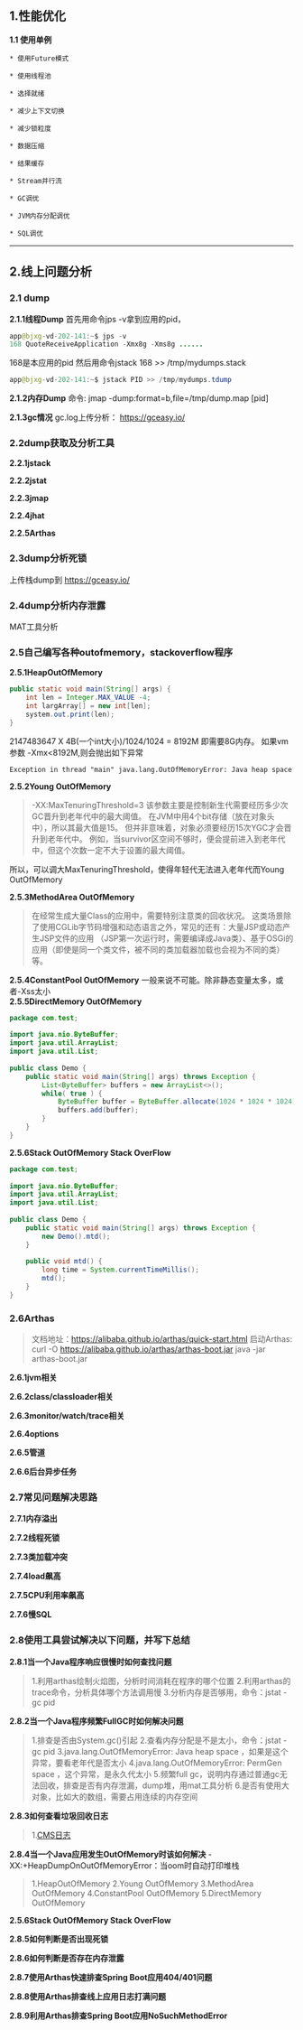 ## 1.性能优化
            
**1.1 使用单例**
    
    * 使用Future模式
    
    * 使用线程池
    
    * 选择就绪
    
    * 减少上下文切换
    
    * 减少锁粒度
    
    * 数据压缩
    
    * 结果缓存
    
    * Stream并行流
     
    * GC调优
     
    * JVM内存分配调优
     
    * SQL调优
    
* * *
## 2.线上问题分析
        
### 2.1 dump
        
**2.1.1线程Dump**
首先用命令jps -v拿到应用的pid，
```java
app@bjxg-vd-202-141:~$ jps -v
168 QuoteReceiveApplication -Xmx8g -Xms8g ......
```
168是本应用的pid
然后用命令jstack 168 >> /tmp/mydumps.stack
```java
app@bjxg-vd-202-141:~$ jstack PID >> /tmp/mydumps.tdump
```
       
**2.1.2内存Dump**
命令:
jmap -dump:format=b,file=/tmp/dump.map [pid]

**2.1.3gc情况**
gc.log上传分析：
https://gceasy.io/  
### 2.2dump获取及分析工具
        
**2.2.1jstack**
        
**2.2.2jstat**
        
**2.2.3jmap**

**2.2.4jhat**
        
**2.2.5Arthas**
        
### 2.3dump分析死锁
上传栈dump到
https://gceasy.io/
### 2.4dump分析内存泄露
MAT工具分析

### 2.5自己编写各种outofmemory，stackoverflow程序
        
**2.5.1HeapOutOfMemory**     
```java
public static void main(String[] args) {
    int len = Integer.MAX_VALUE -4;
    int largArray[] = new int[len];
    system.out.print(len);
}
```
2147483647 X 4B(一个int大小)/1024/1024 = 8192M 即需要8G内存。
如果vm参数 -Xmx<8192M,则会抛出如下异常
```
Exception in thread "main" java.lang.OutOfMemoryError: Java heap space
```
**2.5.2Young OutOfMemory**
>-XX:MaxTenuringThreshold=3
>该参数主要是控制新生代需要经历多少次GC晋升到老年代中的最大阈值。
>在JVM中用4个bit存储（放在对象头中），所以其最大值是15。
>但并非意味着，对象必须要经历15次YGC才会晋升到老年代中。
>例如，当survivor区空间不够时，便会提前进入到老年代中，但这个次数一定不大于设置的最大阈值。

所以，可以调大MaxTenuringThreshold，使得年轻代无法进入老年代而Young OutOfMemory


**2.5.3MethodArea OutOfMemory**
>在经常生成大量Class的应用中，需要特别注意类的回收状况。
>这类场景除了使用CGLib字节码增强和动态语言之外，常见的还有：大量JSP或动态产生JSP文件的应用
>（JSP第一次运行时，需要编译成Java类）、基于OSGi的应用（即使是同一个类文件，被不同的类加载器加载也会视为不同的类）等。
        
**2.5.4ConstantPool OutOfMemory**
 一般来说不可能。除非静态变量太多，或者-Xss太小       
**2.5.5DirectMemory OutOfMemory**
```java
package com.test;
 
import java.nio.ByteBuffer;
import java.util.ArrayList;
import java.util.List;
 
public class Demo {
    public static void main(String[] args) throws Exception {
        List<ByteBuffer> buffers = new ArrayList<>();
        while( true ) {
            ByteBuffer buffer = ByteBuffer.allocate(1024 * 1024 * 1024);
            buffers.add(buffer);
        }
    }
}


```
        
**2.5.6Stack OutOfMemory Stack OverFlow**
    
```java
package com.test;
 
import java.nio.ByteBuffer;
import java.util.ArrayList;
import java.util.List;
 
public class Demo {
    public static void main(String[] args) throws Exception {
        new Demo().mtd();
    }
 
    public void mtd() {
        long time = System.currentTimeMillis();
        mtd();
    }
}


```
    
### 2.6Arthas
>文档地址：https://alibaba.github.io/arthas/quick-start.html
>启动Arthas:
>curl -O https://alibaba.github.io/arthas/arthas-boot.jar
java -jar arthas-boot.jar


**2.6.1jvm相关**
        
**2.6.2class/classloader相关**
        
**2.6.3monitor/watch/trace相关**
        
**2.6.4options**
        
**2.6.5管道**
        
**2.6.6后台异步任务**
        
### 2.7常见问题解决思路
        
**2.7.1内存溢出**
        
**2.7.2线程死锁**
        
**2.7.3类加载冲突**
        
**2.7.4load飙高**
        
**2.7.5CPU利用率飙高**
        
**2.7.6慢SQL**
        
### 2.8使用工具尝试解决以下问题，并写下总结
        
**2.8.1当一个Java程序响应很慢时如何查找问题**
>1.利用arthas绘制火焰图，分析时间消耗在程序的哪个位置
2.利用arthas的trace命令，分析具体哪个方法调用慢
3.分析内存是否够用，命令：jstat -gc pid

**2.8.2当一个Java程序频繁FullGC时如何解决问题**
>1.排查是否由System.gc()引起
>2.查看内存分配是不是太小，命令：jstat -gc pid
>3.java.lang.OutOfMemoryError: Java heap space ，如果是这个异常，要看老年代是否太小
>4.java.lang.OutOfMemoryError: PermGen space ，这个异常，是永久代太小
>5.频繁full gc，说明内存通过普通gc无法回收，排查是否有内存泄漏，dump堆，用mat工具分析
>6.是否有使用大对象，比如大的数组，需要占用连续的内存空间
        
**2.8.3如何查看垃圾回收日志**
>1.[CMS日志](https://www.jianshu.com/p/ba768d8e9fec)
        
**2.8.4当一个Java应用发生OutOfMemory时该如何解决**
-XX:+HeapDumpOnOutOfMemoryError：当oom时自动打印堆栈

>1.HeapOutOfMemory
2.Young OutOfMemory
3.MethodArea OutOfMemory
4.ConstantPool OutOfMemory
5.DirectMemory OutOfMemory
        
**2.5.6Stack OutOfMemory Stack OverFlow**

        
**2.8.5如何判断是否出现死锁**
        
**2.8.6如何判断是否存在内存泄露**
        
**2.8.7使用Arthas快速排查Spring Boot应用404/401问题**
        
**2.8.8使用Arthas排查线上应用日志打满问题**
        
**2.8.9利用Arthas排查Spring Boot应用NoSuchMethodError**